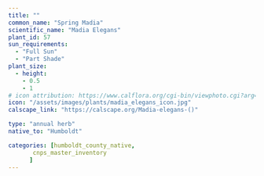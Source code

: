 ```yaml
---
title: ""
common_name: "Spring Madia"
scientific_name: "Madia Elegans"
plant_id: 57
sun_requirements:
  - "Full Sun"
  - "Part Shade"
plant_size:
  - height: 
    - 0.5
    - 1
# icon attribution: https://www.calflora.org/cgi-bin/viewphoto.cgi?arg=/app/up/entry/248/74656.jpg
icon: "/assets/images/plants/madia_elegans_icon.jpg" 
calscape_link: "https://calscape.org/Madia-elegans-()"

type: "annual herb"
native_to: "Humboldt"

categories: [humboldt_county_native,
       cnps_master_inventory
      ]
---
```


